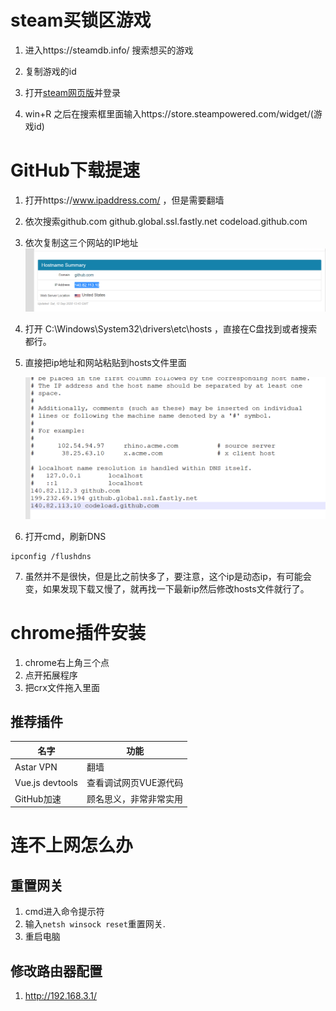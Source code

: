 # steam买锁区游戏

1. 进入https://steamdb.info/ 搜索想买的游戏

2. 复制游戏的id

3. 打开<a href="https://store.steampowered.com/">steam网页版</a>并登录

4. win+R 之后在搜索框里面输入https://store.steampowered.com/widget/(游戏id)



# GitHub下载提速

1. 打开https://www.ipaddress.com/ ，但是需要翻墙

2. 依次搜索github.com    github.global.ssl.fastly.net      codeload.github.com

3. 依次复制这三个网站的IP地址
    ![image-20200912221343634](img/image-20200912221343634.png)

4. 打开 C:\Windows\System32\drivers\etc\hosts ，直接在C盘找到或者搜索都行。

5. 直接把ip地址和网站粘贴到hosts文件里面

   <img src="img/image-20200912221713081.png" alt="image-20200912221713081" style="zoom:67%;" />

6. 打开cmd，刷新DNS

```
ipconfig /flushdns
```

7. 虽然并不是很快，但是比之前快多了，要注意，这个ip是动态ip，有可能会变，如果发现下载又慢了，就再找一下最新ip然后修改hosts文件就行了。

# chrome插件安装

1. chrome右上角三个点
2. 点开拓展程序
3. 把crx文件拖入里面

## 推荐插件

| 名字            | 功能                   |
| --------------- | ---------------------- |
| Astar VPN       | 翻墙                   |
| Vue.js devtools | 查看调试网页VUE源代码  |
| GitHub加速      | 顾名思义，非常非常实用 |

# 连不上网怎么办

## 重置网关

1. cmd进入命令提示符
2. 输入`netsh winsock reset`重置网关.
3. 重启电脑

## 修改路由器配置

1. http://192.168.3.1/